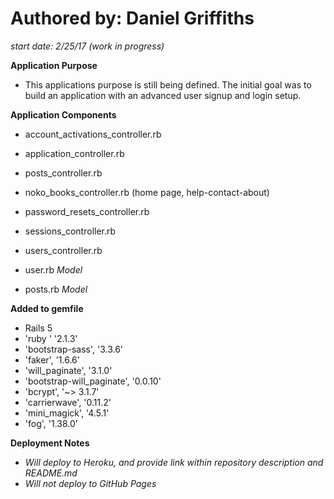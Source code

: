 # **Authored by: Daniel Griffiths**
*start date: 2/25/17 (work in progress)*


**Application Purpose**
- This applications purpose is still being defined. The initial goal was to build an application with an advanced user signup and login setup. 


**Application Components**
- account_activations_controller.rb
- application_controller.rb
- posts_controller.rb
- noko_books_controller.rb (home page, help-contact-about)
- password_resets_controller.rb
- sessions_controller.rb
- users_controller.rb

- user.rb *Model*
- posts.rb *Model*


**Added to gemfile**
- Rails 5
- 'ruby  '                    '2.1.3'
- 'bootstrap-sass',           '3.3.6'
- 'faker',                    '1.6.6'
- 'will_paginate',            '3.1.0'
- 'bootstrap-will_paginate', '0.0.10'
- 'bcrypt',                '~> 3.1.7'
- 'carrierwave',             '0.11.2'
- 'mini_magick',              '4.5.1'
- 'fog',                     '1.38.0'


**Deployment Notes**
- *Will deploy to Heroku, and provide link within repository description and README.md*
- *Will not deploy to GitHub Pages*

